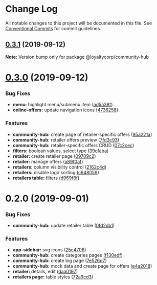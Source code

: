 # Change Log

All notable changes to this project will be documented in this file. See [Conventional Commits](https://conventionalcommits.org) for commit guidelines.

## [0.3.1](https://github.com/loyaltycorp/manage-v2-frontend/compare/@loyaltycorp/community-hub@0.3.0...@loyaltycorp/community-hub@0.3.1) (2019-09-12)

**Note:** Version bump only for package @loyaltycorp/community-hub

# [0.3.0](https://github.com/loyaltycorp/manage-v2-frontend/compare/@loyaltycorp/community-hub@0.2.0...@loyaltycorp/community-hub@0.3.0) (2019-09-12)

### Bug Fixes

- **menu:** highlight menu/submenu item ([ad5a38f](https://github.com/loyaltycorp/manage-v2-frontend/commit/ad5a38f))
- **online-offers:** update navigation icons ([4736258](https://github.com/loyaltycorp/manage-v2-frontend/commit/4736258))

### Features

- **community-hub:** create page of retailer-specific offers ([95a221a](https://github.com/loyaltycorp/manage-v2-frontend/commit/95a221a))
- **community-hub:** retailer offers preview ([7fd3c93](https://github.com/loyaltycorp/manage-v2-frontend/commit/7fd3c93))
- **community-hub:** retailer-specific offers CRUD ([07c2cec](https://github.com/loyaltycorp/manage-v2-frontend/commit/07c2cec))
- **filters:** boolean values, select type ([39cfaba](https://github.com/loyaltycorp/manage-v2-frontend/commit/39cfaba))
- **retailer:** create retailer page ([09709c2](https://github.com/loyaltycorp/manage-v2-frontend/commit/09709c2))
- **retailer:** manage offers ([a89f0af](https://github.com/loyaltycorp/manage-v2-frontend/commit/a89f0af))
- **retailers:** column visibility control ([2162c4d](https://github.com/loyaltycorp/manage-v2-frontend/commit/2162c4d))
- **retailers:** disable logo sorting ([c648059](https://github.com/loyaltycorp/manage-v2-frontend/commit/c648059))
- **retailers table:** filters ([d969f8f](https://github.com/loyaltycorp/manage-v2-frontend/commit/d969f8f))

# 0.2.0 (2019-09-01)

### Bug Fixes

- **community-hub:** update retailer table ([0fd2db1](https://github.com/loyaltycorp/manage-v2-frontend/commit/0fd2db1))

### Features

- **app-sidebar:** svg icons ([25c4706](https://github.com/loyaltycorp/manage-v2-frontend/commit/25c4706))
- **community-hub:** create categories pages ([f130edf](https://github.com/loyaltycorp/manage-v2-frontend/commit/f130edf))
- **community-hub:** create log page ([7e526d7](https://github.com/loyaltycorp/manage-v2-frontend/commit/7e526d7))
- **community-hub:** mock data and create page for offers ([e4a2018](https://github.com/loyaltycorp/manage-v2-frontend/commit/e4a2018))
- **retailer:** details, edit ([daa0197](https://github.com/loyaltycorp/manage-v2-frontend/commit/daa0197))
- **retailers page:** table styles ([72a9cd3](https://github.com/loyaltycorp/manage-v2-frontend/commit/72a9cd3))
